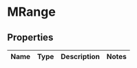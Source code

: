 
# MRange

## Properties
| Name | Type | Description | Notes |
| ------------ | ------------- | ------------- | ------------- |



